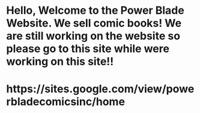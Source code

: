 <!DOCTYPE>
<HTML>
<BODY>
<H1>Hello, Welcome to the Power Blade Website. We sell comic books! We are still working on the website so please go to this site while were working on this site!! <h1> 
https://sites.google.com/view/powerbladecomicsinc/home
